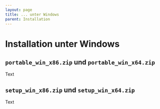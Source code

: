 ```yaml
---
layout: page
title: ... unter Windows
parent: Installation
---
```


# Installation unter Windows

## `portable_win_x86.zip` und `portable_win_x64.zip`

Text

## `setup_win_x86.zip` und `setup_win_x64.zip`

Text